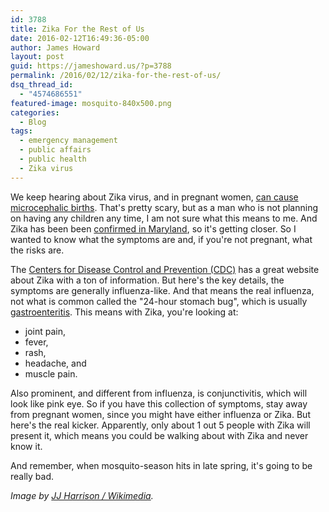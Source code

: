 ```yaml
---
id: 3788
title: Zika For the Rest of Us
date: 2016-02-12T16:49:36-05:00
author: James Howard
layout: post
guid: https://jameshoward.us/?p=3788
permalink: /2016/02/12/zika-for-the-rest-of-us/
dsq_thread_id:
  - "4574686551"
featured-image: mosquito-840x500.png
categories:
  - Blog
tags:
  - emergency management
  - public affairs
  - public health
  - Zika virus
---
```

We keep hearing about Zika virus, and in pregnant women, [can cause microcephalic births](http://www.nejm.org/doi/full/10.1056/NEJMoa1600651).  That's pretty scary, but as a man who is not planning on having any children any time, I am not sure what this means to me.  And Zika has been been [confirmed in Maryland](http://www.baltimoresun.com/health/blog/bs-hs-zika-cases-real-20160211-story.html), so it's getting closer.  So I wanted to know what the symptoms are and, if you're not pregnant, what the risks are.  

The [Centers for Disease Control and Prevention (CDC)](http://www.cdc.gov/zika/) has a great website about Zika with a ton of information.  But here's the key details, the symptoms are generally influenza-like.  And that means the real influenza, not what is common called the "24-hour stomach bug", which is usually [gastroenteritis](http://health.syr.edu/education/stomach-bug.html).  This means with Zika, you're looking at:

* joint pain,
* fever,
* rash,
* headache, and
* muscle pain.

Also prominent, and different from influenza, is conjunctivitis, which will look like pink eye.   So if you have this collection of symptoms, stay away from pregnant women, since you might have either influenza or Zika.  But here's the real kicker.  Apparently, only about 1 out 5 people with Zika will present it, which means you could be walking about with Zika and never know it.

And remember, when mosquito-season hits in late spring, it's going to be really bad.

_Image by [JJ Harrison / Wikimedia](https://commons.wikimedia.org/wiki/File:Mosquito_Tasmania_crop.jpg)._
